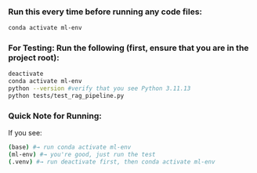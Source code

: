 ### Run this every time before running any code files: 
```bash
conda activate ml-env
```
### For Testing: Run the following (first, ensure that you are in the project root): 
```bash
deactivate
conda activate ml-env
python --version #verify that you see Python 3.11.13 
python tests/test_rag_pipeline.py
```

### Quick Note for Running: 
If you see:
```bash
(base) #→ run conda activate ml-env
(ml-env) #→ you're good, just run the test
(.venv) #→ run deactivate first, then conda activate ml-env

```